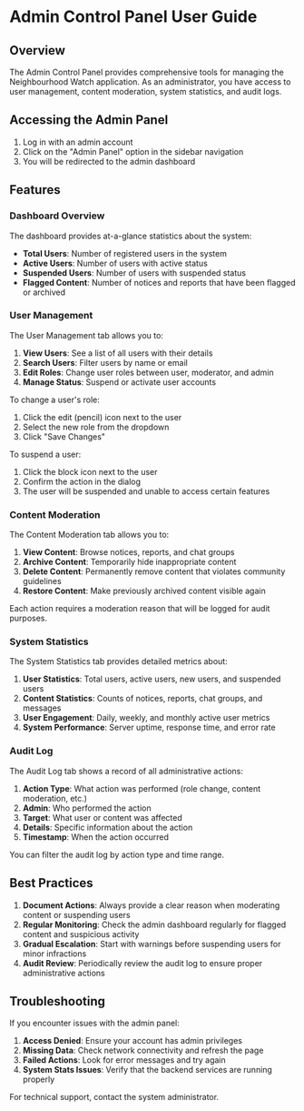 # Admin Control Panel User Guide

## Overview

The Admin Control Panel provides comprehensive tools for managing the Neighbourhood Watch application. As an administrator, you have access to user management, content moderation, system statistics, and audit logs.

## Accessing the Admin Panel

1. Log in with an admin account
2. Click on the "Admin Panel" option in the sidebar navigation
3. You will be redirected to the admin dashboard

## Features

### Dashboard Overview

The dashboard provides at-a-glance statistics about the system:

- **Total Users**: Number of registered users in the system
- **Active Users**: Number of users with active status
- **Suspended Users**: Number of users with suspended status
- **Flagged Content**: Number of notices and reports that have been flagged or archived

### User Management

The User Management tab allows you to:

1. **View Users**: See a list of all users with their details
2. **Search Users**: Filter users by name or email
3. **Edit Roles**: Change user roles between user, moderator, and admin
4. **Manage Status**: Suspend or activate user accounts

To change a user's role:
1. Click the edit (pencil) icon next to the user
2. Select the new role from the dropdown
3. Click "Save Changes"

To suspend a user:
1. Click the block icon next to the user
2. Confirm the action in the dialog
3. The user will be suspended and unable to access certain features

### Content Moderation

The Content Moderation tab allows you to:

1. **View Content**: Browse notices, reports, and chat groups
2. **Archive Content**: Temporarily hide inappropriate content
3. **Delete Content**: Permanently remove content that violates community guidelines
4. **Restore Content**: Make previously archived content visible again

Each action requires a moderation reason that will be logged for audit purposes.

### System Statistics

The System Statistics tab provides detailed metrics about:

1. **User Statistics**: Total users, active users, new users, and suspended users
2. **Content Statistics**: Counts of notices, reports, chat groups, and messages
3. **User Engagement**: Daily, weekly, and monthly active user metrics
4. **System Performance**: Server uptime, response time, and error rate

### Audit Log

The Audit Log tab shows a record of all administrative actions:

1. **Action Type**: What action was performed (role change, content moderation, etc.)
2. **Admin**: Who performed the action
3. **Target**: What user or content was affected
4. **Details**: Specific information about the action
5. **Timestamp**: When the action occurred

You can filter the audit log by action type and time range.

## Best Practices

1. **Document Actions**: Always provide a clear reason when moderating content or suspending users
2. **Regular Monitoring**: Check the admin dashboard regularly for flagged content and suspicious activity
3. **Gradual Escalation**: Start with warnings before suspending users for minor infractions
4. **Audit Review**: Periodically review the audit log to ensure proper administrative actions

## Troubleshooting

If you encounter issues with the admin panel:

1. **Access Denied**: Ensure your account has admin privileges
2. **Missing Data**: Check network connectivity and refresh the page
3. **Failed Actions**: Look for error messages and try again
4. **System Stats Issues**: Verify that the backend services are running properly

For technical support, contact the system administrator.